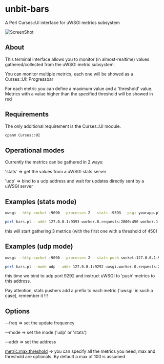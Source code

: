 unbit-bars
==========

A Perl Curses::UI interface for uWSGI metrics subsystem

![ScreenShot](https://raw.github.com/unbit/unbit-bars/master/screenshot.png)

About
-----

This terminal interface allows you to monitor (in almost-realtime) values gathered/collected from the uWSGI metric subsystem.

You can monitor multiple metrics, each one will be showed as a Curses::UI::Progressbar

For each metric you can define a maximum value and a 'threshold' value. Metrics with a value higher than the specified threshold
will be showed in red

Requirements
------------

The only additional requirement is the Curses::UI module.

```sh
cpanm Curses::UI
```

Operational modes
-----------------

Currently the metrics can be gathered in 2 ways:

'stats' => get the values from a uWSGI stats server

'udp' => bind to a udp address and wait for updates directly sent by a uWSGI server

Examples (stats mode)
---------------------

```sh
uwsgi --http-socket :9090 --processes 2 --stats :9393 --psgi yourapp.pl
```

```sh
perl bars.pl --addr 127.0.0.1:9393 worker.0.requests:2000:450 worker.1.requests:1000 worker.2.requests:1000
```

this will start gathering 3 metrics (with the first one with a threshold of 450)


Examples (udp mode)
-------------------

```sh
uwsgi --http-socket :9090 --processes 2 --stats-push socket:127.0.0.1:9292  --psgi yourapp.pl
```


```sh
perl bars.pl --mode udp --addr 127.0.0.1:9292 uwsgi.worker.0.requests:2000:450 uwsgi.worker.1.requests:1000 uwsgi.worker.2.requests:1000
```

this time we bind to udp port 9292 and instruct uWSGI to 'push' metrics to this address.

Pay attention, stats pushers add a prefix to each metric ('uwsgi' in such a case), remember it !!!

Options
-------

--freq => set the update frequency

--mode => set the mode ('udp' or 'stats')

--addr => set the address

<metric:max:threshold> => you can specify all the metrics you need, max and threshold are optionals. By default a max of 100 is assumed
